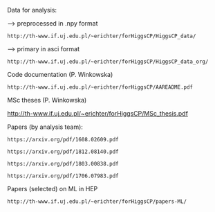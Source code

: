 Data for analysis:

--> preprocessed in .npy format

    http://th-www.if.uj.edu.pl/~erichter/forHiggsCP/HiggsCP_data/

--> primary in asci format

    http://th-www.if.uj.edu.pl/~erichter/forHiggsCP/HiggsCP_data_org/

Code documentation (P. Winkowska)

    http://th-www.if.uj.edu.pl/~erichter/forHiggsCP/AAREADME.pdf
    
MSc theses (P. Winkowska)  
   
   http://th-www.if.uj.edu.pl/~erichter/forHiggsCP/MSc_thesis.pdf
    

Papers  (by analysis team):

    https://arxiv.org/pdf/1608.02609.pdf

    https://arxiv.org/pdf/1812.08140.pdf

    https://arxiv.org/pdf/1803.00838.pdf

    https://arxiv.org/pdf/1706.07983.pdf

Papers (selected) on ML in HEP

    http://th-www.if.uj.edu.pl/~erichter/forHiggsCP/papers-ML/
